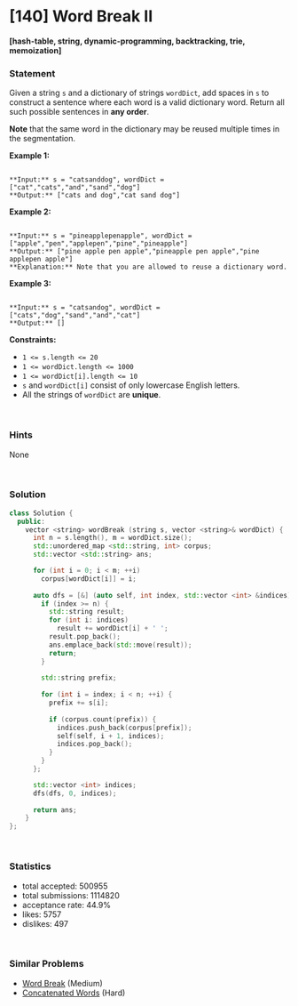 # [140] Word Break II

**[hash-table, string, dynamic-programming, backtracking, trie, memoization]**

### Statement

Given a string `s` and a dictionary of strings `wordDict`, add spaces in `s` to construct a sentence where each word is a valid dictionary word. Return all such possible sentences in **any order**.

**Note** that the same word in the dictionary may be reused multiple times in the segmentation.


**Example 1:**

```

**Input:** s = "catsanddog", wordDict = ["cat","cats","and","sand","dog"]
**Output:** ["cats and dog","cat sand dog"]

```

**Example 2:**

```

**Input:** s = "pineapplepenapple", wordDict = ["apple","pen","applepen","pine","pineapple"]
**Output:** ["pine apple pen apple","pineapple pen apple","pine applepen apple"]
**Explanation:** Note that you are allowed to reuse a dictionary word.

```

**Example 3:**

```

**Input:** s = "catsandog", wordDict = ["cats","dog","sand","and","cat"]
**Output:** []

```

**Constraints:**
* `1 <= s.length <= 20`
* `1 <= wordDict.length <= 1000`
* `1 <= wordDict[i].length <= 10`
* `s` and `wordDict[i]` consist of only lowercase English letters.
* All the strings of `wordDict` are **unique**.


<br>

### Hints

None

<br>

### Solution

```cpp
class Solution {
  public:
    vector <string> wordBreak (string s, vector <string>& wordDict) {
      int n = s.length(), m = wordDict.size();
      std::unordered_map <std::string, int> corpus;
      std::vector <std::string> ans;

      for (int i = 0; i < m; ++i)
        corpus[wordDict[i]] = i;
      
      auto dfs = [&] (auto self, int index, std::vector <int> &indices) -> void {
        if (index >= n) {
          std::string result;
          for (int i: indices)
            result += wordDict[i] + ' ';
          result.pop_back();
          ans.emplace_back(std::move(result));
          return;
        }
        
        std::string prefix;
        
        for (int i = index; i < n; ++i) {
          prefix += s[i];
          
          if (corpus.count(prefix)) {
            indices.push_back(corpus[prefix]);
            self(self, i + 1, indices);
            indices.pop_back();
          }
        }
      };

      std::vector <int> indices;
      dfs(dfs, 0, indices);
      
      return ans;
    }
};
```

<br>

### Statistics

- total accepted: 500955
- total submissions: 1114820
- acceptance rate: 44.9%
- likes: 5757
- dislikes: 497

<br>

### Similar Problems

- [Word Break](https://leetcode.com/problems/word-break) (Medium)
- [Concatenated Words](https://leetcode.com/problems/concatenated-words) (Hard)
